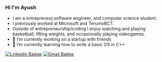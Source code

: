 ### Hi I'm Ayush

- I am a entrepreneur,software engineer, and computer science student.
- I previously worked at Microsoft and TerumoBCT. 
- Outside of entrepreneurship/coding I enjoy watching and playing basketball, lifting weights, and occasionally playing videogames.
- 🔭 I’m currently working on a startup with friends
- 🌱 I’m currently learning how to write a basic OS in C++

[![Linkedin Badge](https://img.shields.io/badge/-ayushkhanal-blue?style=flat-square&logo=Linkedin&logoColor=white&link=https://www.linkedin.com/in/ayushkhanal/)](https://www.linkedin.com/in/ayushkhanal/)
[![Gmail Badge](https://img.shields.io/badge/-vegetablebat1@gmail.com-c14438?style=flat-square&logo=Gmail&logoColor=white&link=mailto:vegetablebat1@gmail.com)](mailto:vegetablebat1@gmail.com)
